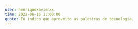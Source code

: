 ```yaml
---
user: henriquexavierxx
time: 2022-06-16 11:00:00
quote: Eu indico que aproveite as palestras de tecnologia.
---
```


